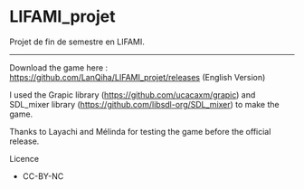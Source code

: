 # LIFAMI_projet

Projet de fin de semestre en LIFAMI.

---

Download the game here : https://github.com/LanQiha/LIFAMI_projet/releases (English Version)

I used the Grapic library (https://github.com/ucacaxm/grapic) and SDL_mixer library (https://github.com/libsdl-org/SDL_mixer) to make the game.

Thanks to Layachi and Mélinda for testing the game before the official release.

Licence
- CC-BY-NC
